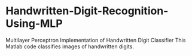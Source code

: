 # Handwritten-Digit-Recognition-Using-MLP
Multilayer Perceptron Implementation of Handwritten Digit Classifier 
This Matlab code classifies images of handwritten digits.
